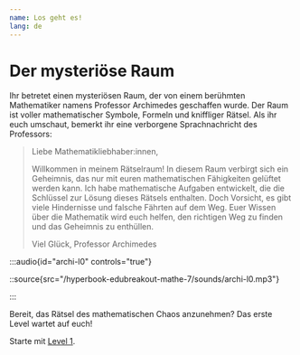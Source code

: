 ```yaml
---
name: Los geht es!
lang: de
---
```


# Der mysteriöse Raum

Ihr betretet einen mysteriösen Raum, der von einem berühmten Mathematiker namens Professor Archimedes geschaffen wurde. Der Raum ist voller mathematischer Symbole, Formeln und kniffliger Rätsel. Als ihr euch umschaut, bemerkt ihr eine verborgene Sprachnachricht des Professors:

> Liebe Mathematikliebhaber\:innen,
>
> Willkommen in meinem Rätselraum! In diesem Raum verbirgt sich ein Geheimnis, das nur mit euren mathematischen Fähigkeiten gelüftet werden kann. Ich habe mathematische Aufgaben entwickelt, die die Schlüssel zur Lösung dieses Rätsels enthalten. Doch Vorsicht, es gibt viele Hindernisse und falsche Fährten auf dem Weg. Euer Wissen über die Mathematik wird euch helfen, den richtigen Weg zu finden und das Geheimnis zu enthüllen.
>
> Viel Glück,
> Professor Archimedes

:::audio{id="archi-l0" controls="true"}

::source{src="/hyperbook-edubreakout-mathe-7/sounds/archi-l0.mp3"}

:::

Bereit, das Rätsel des mathematischen Chaos anzunehmen? Das erste Level wartet auf euch!

Starte mit [Level 1](/aasfkjsfkwrq-l1).